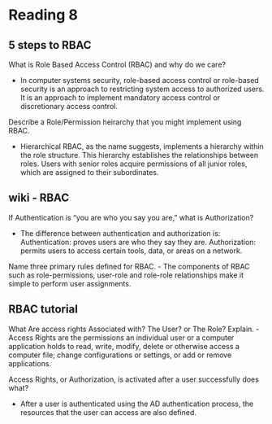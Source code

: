 # Reading 8

## 5 steps to RBAC

What is Role Based Access Control (RBAC) and why do we care?
- In computer systems security, role-based access control or role-based security is an approach to restricting system access to authorized users. It is an approach to implement mandatory access control or discretionary access control.

Describe a Role/Permission heirarchy that you might implement using RBAC.
- Hierarchical RBAC, as the name suggests, implements a hierarchy within the role structure. This hierarchy establishes the relationships between roles. Users with senior roles acquire permissions of all junior roles, which are assigned to their subordinates.



## wiki - RBAC

If Authentication is “you are who you say you are,” what is Authorization?
- The difference between authentication and authorization is: Authentication: proves users are who they say they are. Authorization: permits users to access certain tools, data, or areas on a network.

Name three primary rules defined for RBAC. -
The components of RBAC such as role-permissions, user-role and role-role relationships make it simple to perform user assignments.




## RBAC tutorial

What Are access rights Associated with? The User? or The Role? Explain.
-Access Rights are the permissions an individual user or a computer application holds to read, write, modify, delete or otherwise access a computer file; change configurations or settings, or add or remove applications.

Access Rights, or Authorization, is activated after a user successfully does what?
- After a user is authenticated using the AD authentication process, the resources that the user can access are also defined.


